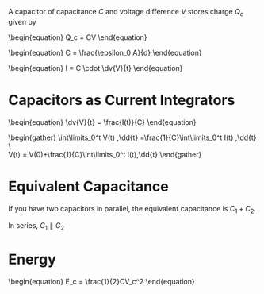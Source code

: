 A capacitor of capacitance $C$ and voltage difference $V$ stores charge $Q_c$ given by

\begin{equation}
Q_c = CV
\end{equation}

\begin{equation}
C = \frac{\epsilon_0 A}{d}
\end{equation}

\begin{equation}
I = C \cdot \dv{V}{t}
\end{equation}


# Capacitors as Current Integrators


\begin{equation}
\dv{V}{t} = \frac{I(t)}{C}
\end{equation}

\begin{gather}
\int\limits_0^t V(t) \,\dd{t} =\frac{1}{C}\int\limits_0^t I(t) \,\dd{t} \\\
V(t) = V(0)+\frac{1}{C}\int\limits_0^t I(t)\,\dd{t}
\end{gather}

# Equivalent Capacitance

If you have two capacitors in parallel, the equivalent capacitance is $C_1+C_2$.

In series, $C_1 \parallel C_2$

# Energy

\begin{equation}
E_c = \frac{1}{2}CV_c^2
\end{equation}